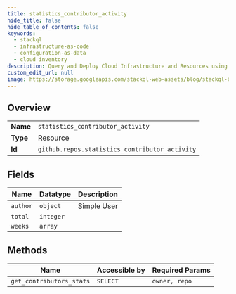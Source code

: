 ```yaml
---
title: statistics_contributor_activity
hide_title: false
hide_table_of_contents: false
keywords:
  - stackql
  - infrastructure-as-code
  - configuration-as-data
  - cloud inventory
description: Query and Deploy Cloud Infrastructure and Resources using SQL
custom_edit_url: null
image: https://storage.googleapis.com/stackql-web-assets/blog/stackql-blog-post-featured-image.png
---
```

  
    

## Overview
<table><tbody>
<tr><td><b>Name</b></td><td><code>statistics_contributor_activity</code></td></tr>
<tr><td><b>Type</b></td><td>Resource</td></tr>
<tr><td><b>Id</b></td><td><code>github.repos.statistics_contributor_activity</code></td></tr>
</tbody></table>

## Fields
| Name | Datatype | Description |
| ---- | -------- | ----------- |
| `author` | `object` | Simple User |
| `total` | `integer` |  |
| `weeks` | `array` |  |
## Methods
| Name | Accessible by | Required Params |
| ---- | ------------- | --------------- |
| `get_contributors_stats` | `SELECT` | `owner, repo` |
